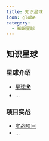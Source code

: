 ```yaml
---
title: 知识星球
icon: globe
category:
  - 知识星球
---
```


<Catalog />


## 知识星球

### 星球介绍

- [星球🌍](./star-introduce/star-introduce.md)
- ...

### 项目实战

- [实战项目](./project/project.md)
- ...




